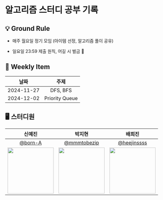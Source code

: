 # 알고리즘 스터디 공부 기록

## 💡 Ground Rule
- 매주 월요일 정기 모임 (아이템 선정, 알고리즘 풀이 공유)

- 일요일 23:59 제출 원칙, 어길 시 벌금 💸

## 📢 Weekly Item
| 날짜 | 주제 |
| :-: | :-: |
| 2024-11-27 | DFS, BFS |
| 2024-12-02 | Priority Queue |

## 🖥️ 스터디원
| 신예진 | 박지현 | 배희진 |
| :-: | :-: | :-: |
| [@born-A](https://github.com/born-A) | [@mmmtobezip](https://github.com/mmmtobezip) | [@heejinssss](https://github.com/heejinssss) |
|<img src="https://github.com/born-A.png" style="width:150px; height:150px;">|<img src="https://github.com/mmmtobezip.png" style="width:150px; height:150px;">|<img src="https://github.com/heejinssss.png" style="width:150px; height:150px;">|
